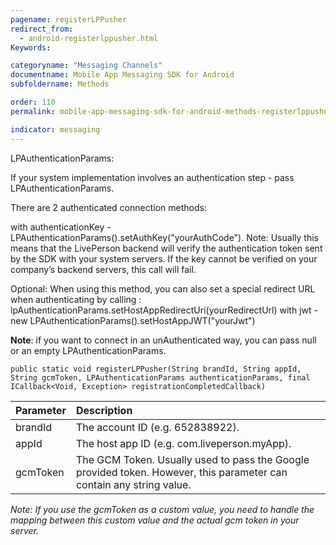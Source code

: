 ```yaml
---
pagename: registerLPPusher
redirect_from:
  - android-registerlppusher.html
Keywords:

categoryname: "Messaging Channels"
documentname: Mobile App Messaging SDK for Android
subfoldername: Methods

order: 110
permalink: mobile-app-messaging-sdk-for-android-methods-registerlppusher.html

indicator: messaging
---
```


LPAuthenticationParams:

If your system implementation involves an authentication step - pass LPAuthenticationParams.

There are 2 authenticated connection methods:

with authenticationKey - LPAuthenticationParams().setAuthKey("yourAuthCode").
Note: Usually this means that the LivePerson backend will verify the authentication token sent by the SDK with your system servers. If the key cannot be verified on your company’s backend servers, this call will fail.

Optional: When using this method, you can also set a special redirect URL when authenticating by calling : lpAuthenticationParams.setHostAppRedirectUri(yourRedirectUrl) with jwt - new LPAuthenticationParams().setHostAppJWT("yourJwt")

**Note**: if you want to connect in an unAuthenticated way, you can pass null or an empty LPAuthenticationParams.

`public static void registerLPPusher(String brandId, String appId, String gcmToken, LPAuthenticationParams authenticationParams, final ICallback<Void, Exception> registrationCompletedCallback)`

| Parameter | Description |
| :--- | :--- |
| brandId | The account ID (e.g. 652838922). |
| appId | The host app ID (e.g. com.liveperson.myApp). |
| gcmToken | The GCM Token. Usually used to pass the Google provided token. However, this parameter can contain any string value. |

*Note: If you use the gcmToken as a custom value, you need to handle the mapping between this custom value and the actual gcm token in your server.*
